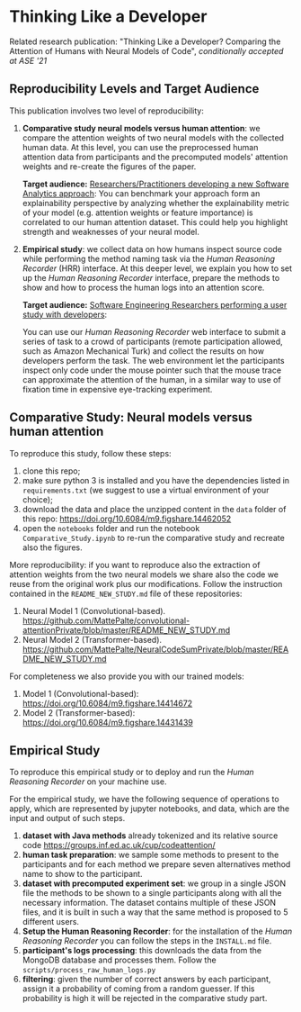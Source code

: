 # Thinking Like a Developer

Related research publication:
"Thinking Like a Developer? Comparing the Attention of Humans with Neural Models of Code", *conditionally accepted at ASE '21*

## Reproducibility Levels and Target Audience
This publication involves two level of reproducibility:
1. **Comparative study neural models versus human attention**: we compare the attention weights of two neural models with the collected human data. At this level, you can use the preprocessed human attention data from participants and the precomputed models' attention weights and re-create the figures of the paper.

    **Target audience:** <u>Researchers/Practitioners developing a new Software Analytics approach</u>:
    You can benchmark your approach form an explainability perspective by analyzing whether the explainability metric of your model (e.g. attention weights or feature importance) is correlated to our human attention dataset. This could help you highlight strength and weaknesses of your neural model.

1. **Empirical study**: we collect data on how humans inspect source code while performing the method naming task via the *Human Reasoning Recorder* (HRR) interface. At this deeper level, we explain you how to set up the *Human Reasoning Recorder* interface, prepare the methods to show and how to process the human logs into an attention score.

    **Target audience:** <u>Software Engineering Researchers performing a user study with developers</u>:

    You can use our *Human Reasoning Recorder* web interface to submit a series of task to a crowd of participants (remote participation allowed, such as Amazon Mechanical Turk) and collect the results on how developers perform the task. The web environment let the participants inspect only code under the mouse pointer such that the mouse trace can approximate the attention of the human, in a similar way to use of fixation time in expensive eye-tracking experiment.


## Comparative Study: Neural models versus human attention

To reproduce this study, follow these steps:
1. clone this repo;
1. make sure python 3 is installed and you have the dependencies listed in `requirements.txt` (we suggest to use a virtual environment of your choice);
1. download the data and place the unzipped content in the `data` folder of this repo: https://doi.org/10.6084/m9.figshare.14462052
1. open the `notebooks` folder and run the notebook `Comparative_Study.ipynb` to re-run the comparative study and recreate also the figures.

More reproducibility: if you want to reproduce also the extraction of attention weights from the two neural models we share also the code we reuse from the original work plus our modifications. Follow the instruction contained in the `README_NEW_STUDY.md` file of these repositories:
1. Neural Model 1 (Convolutional-based). https://github.com/MattePalte/convolutional-attentionPrivate/blob/master/README_NEW_STUDY.md
1. Neural Model 2 (Transformer-based). https://github.com/MattePalte/NeuralCodeSumPrivate/blob/master/README_NEW_STUDY.md

For completeness we also provide you with our trained models:
1. Model 1 (Convolutional-based): https://doi.org/10.6084/m9.figshare.14414672
1. Model 2 (Transformer-based): https://doi.org/10.6084/m9.figshare.14431439


## Empirical Study

To reproduce this empirical study or to deploy and run the *Human Reasoning Recorder* on your machine use.

For the empirical study, we have the following sequence of operations to apply, which are represented by jupyter notebooks, and data, which are the input and output of such steps.
1. **dataset with Java methods** already tokenized and its relative source code https://groups.inf.ed.ac.uk/cup/codeattention/
1. **human task preparation**: we sample some methods to present to the participants and for each method we prepare seven alternatives method name to show to the participant.
1. **dataset with precomputed experiment set**: we group in a single JSON file the methods to be shown to a single participants along with all the necessary information. The dataset contains multiple of these JSON files, and it is built in such a way that the same method is proposed to 5 different users.
1. **Setup the Human Reasoning Recorder**: for the installation of the *Human Reasoning Recorder* you can follow the steps in the `INSTALL.md` file.
1. **participant's logs processing**: this downloads the data from the MongoDB database and processes them. Follow the `scripts/process_raw_human_logs.py`
1. **filtering**: given the number of correct answers by each participant, assign it a probability of coming from a random guesser. If this probability is high it will be rejected in the comparative study part.






